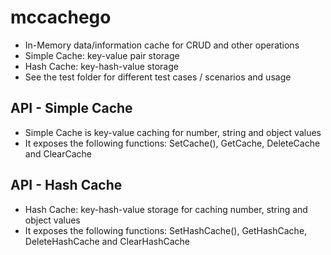 # mccachego

- In-Memory data/information cache for CRUD and other operations
- Simple Cache: key-value pair storage
- Hash Cache: key-hash-value storage
- See the test folder for different test cases / scenarios and usage

## API - Simple Cache

- Simple Cache is key-value caching for number, string and object values
- It exposes the following functions: SetCache(), GetCache, DeleteCache and ClearCache

## API - Hash Cache

- Hash Cache: key-hash-value storage for caching number, string and object values
- It exposes the following functions: SetHashCache(), GetHashCache, DeleteHashCache and ClearHashCache
